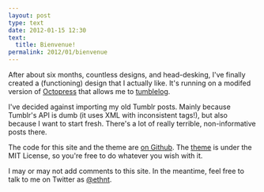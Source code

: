 ```yaml
---
layout: post
type: text
date: 2012-01-15 12:30
text: 
  title: Bienvenue!
permalink: 2012/01/bienvenue
---
```


After about six months, countless designs, and head-desking, I've finally created a (functioning) design that I actually like. It's running on a modifed version of [Octopress](http://octopress.org/) that allows me to [tumblelog](http://kottke.org/05/10/tumblelogs).

I've decided against importing my old Tumblr posts. Mainly because Tumblr's API is dumb (it uses XML with inconsistent tags!), but also because I want to start fresh. There's a lot of really terrible, non-informative posts there.

The code for this site and the theme are [on Github](http://github.com/eturk/ethan). The [theme](https://github.com/eturk/ethan/tree/master/.themes/ethan) is under the MIT License, so you're free to do whatever you wish with it.

I may or may not add comments to this site. In the meantime, feel free to talk to me on Twitter as [@ethnt](http://twitter.com/ethnt).
